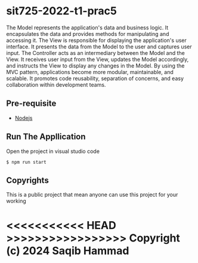 # sit725-2022-t1-prac5
The Model represents the application's data and business logic. It encapsulates the data and
provides methods for manipulating and accessing it.
The View is responsible for displaying the application's user interface. It presents the data from the
  Model to the user and captures user input.
The Controller acts as an intermediary between the Model and the View. It receives user input from
the View, updates the Model accordingly, and instructs the View to display any changes in the Model.
  By using the MVC pattern, applications become more modular, maintainable, and scalable. It
promotes code reusability, separation of concerns, and easy collaboration within development teams.

## Pre-requisite

- [Nodejs](https://www.digitalocean.com/community/tutorials/how-to-install-node-js-on-ubuntu-20-04)
## Run The Appllication

Open the project in visual studio code

```
$ npm run start
```

## Copyrights
This is a public project that mean anyone can use this project for your working

<<<<<<<<<<< HEAD >>>>>>>>>>>>>>>>>
Copyright (c) 2024 Saqib Hammad
==================================

